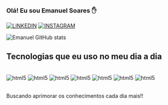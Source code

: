 ### Olá! Eu sou Emanuel Soares ✋ 

[![LINKEDIN](https://img.shields.io/badge/LinkedIn-0077B5?style=for-the-badge&logo=linkedin&logoColor=white)](https://www.linkedin.com/in/emanuel-soares-dos-anjos-302031203)
[![INSTAGRAM](https://img.shields.io/badge/Instagram-E4405F?style=for-the-badge&logo=instagram&logoColor=white)](https://instagram.com/emanuelsoares_7?igshid=OGQ5ZDc2ODk2ZA==)

![Emanuel GitHub stats](https://github-readme-stats.vercel.app/api?username=emanuelsoares07&show_icons=true&theme=tokyonight)
## Tecnologias que eu uso no meu dia a dia

<div style="display: inline_block"><br/>
<img align="center" alt="html5" src="https://img.shields.io/badge/HTML5-E34F26?style=for-the-badge&logo=html5&logoColor=white" />
<img align="center" alt="html5" src="https://img.shields.io/badge/CSS3-1572B6?style=for-the-badge&logo=css3&logoColor=white" />
<img align="center" alt="html5" src="https://img.shields.io/badge/JavaScript-323330?style=for-the-badge&logo=javascript&logoColor=F7DF1E" />
<img align="center" alt="html5" src="https://img.shields.io/badge/Java-ED8B00?style=for-the-badge&logo=openjdk&logoColor=white" />
<img align="center" alt="html5" src="https://img.shields.io/badge/React-20232A?style=for-the-badge&logo=react&logoColor=61DAFB" />
<img align="center" alt="html5" src="https://img.shields.io/badge/Node.js-43853D?style=for-the-badge&logo=node.js&logoColor=white" />
<img align="center" alt="html5" src="https://img.shields.io/badge/PostgreSQL-316192?style=for-the-badge&logo=postgresql&logoColor=white" />
</div><br/>

Buscando aprimorar os conhecimentos cada dia mais!!
